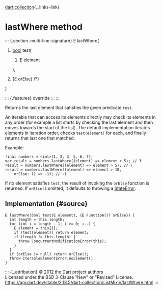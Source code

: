 [dart:collection](../../dart-collection/dart-collection-library){._links-link}

lastWhere method
================

::: {.section .multi-line-signature}
E lastWhere(

1.  [bool](../../dart-core/bool-class) test(
    1.  E element

    ),
2.  {E orElse( )?}

)

::: {.features}
override
:::
:::

Returns the last element that satisfies the given predicate `test`.

An iterable that can access its elements directly may check its elements
in any order (for example a list starts by checking the last element and
then moves towards the start of the list). The default implementation
iterates elements in iteration order, checks `test(element)` for each,
and finally returns that last one that matched.

Example:

``` {.language-dart data-language="dart"}
final numbers = <int>[1, 2, 3, 5, 6, 7];
var result = numbers.lastWhere((element) => element < 5); // 3
result = numbers.lastWhere((element) => element > 5); // 7
result = numbers.lastWhere((element) => element > 10,
    orElse: () => -1); // -1
```

If no element satisfies `test`, the result of invoking the `orElse`
function is returned. If `orElse` is omitted, it defaults to throwing a
[StateError](../../dart-core/stateerror-class).

Implementation {#source}
--------------

``` {.language-dart data-language="dart"}
E lastWhere(bool test(E element), {E Function()? orElse}) {
  int length = this.length;
  for (int i = length - 1; i >= 0; i--) {
    E element = this[i];
    if (test(element)) return element;
    if (length != this.length) {
      throw ConcurrentModificationError(this);
    }
  }
  if (orElse != null) return orElse();
  throw IterableElementError.noElement();
}
```

::: {._attribution}
© 2012 the Dart project authors\
Licensed under the BSD 3-Clause \"New\" or \"Revised\" License.\
<https://api.dart.dev/stable/2.18.5/dart-collection/ListMixin/lastWhere.html>
:::
